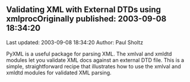 ## Validating XML with External DTDs using xmlprocOriginally published: 2003-09-08 18:34:20 
Last updated: 2003-09-08 18:34:20 
Author: Paul Sholtz 
 
PyXML is a useful package for parsing XML. The xmlval and xmldtd modules let you validate XML docs against an external DTD file. This is a simple, straightforward recipe that illustrates how to use the xmlval and xmldtd modules for validated XML parsing.